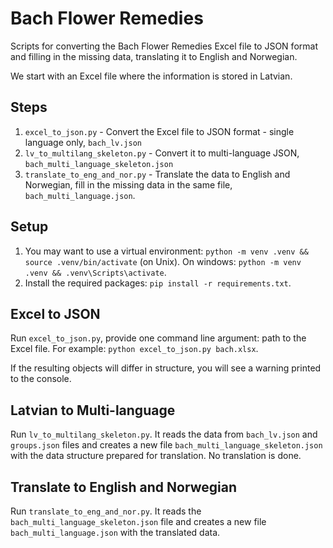 # Bach Flower Remedies

Scripts for converting the Bach Flower Remedies Excel file to JSON format and filling in the missing data, translating it to English and Norwegian.

We start with an Excel file where the information is stored in Latvian.

## Steps

1. `excel_to_json.py` - Convert the Excel file to JSON format - single language only, `bach_lv.json`
2. `lv_to_multilang_skeleton.py` - Convert it to multi-language JSON, `bach_multi_language_skeleton.json`
3. `translate_to_eng_and_nor.py` - Translate the data to English and Norwegian, fill in the missing data in the same file, `bach_multi_language.json`.

## Setup

1. You may want to use a virtual environment: `python -m venv .venv && source .venv/bin/activate` (on Unix). On windows: `python -m venv .venv && .venv\Scripts\activate`.
2. Install the required packages: `pip install -r requirements.txt`.

## Excel to JSON

Run `excel_to_json.py`, provide one command line argument: path to the Excel file. For example: `python excel_to_json.py bach.xlsx`.

If the resulting objects will differ in structure, you will see a warning printed to the console.

## Latvian to Multi-language

Run `lv_to_multilang_skeleton.py`. It reads the data from `bach_lv.json` and `groups.json` files and creates a new file `bach_multi_language_skeleton.json` with the data structure prepared for translation. No translation is done.

## Translate to English and Norwegian

Run `translate_to_eng_and_nor.py`. It reads the `bach_multi_language_skeleton.json` file and creates a new file `bach_multi_language.json` with the translated data.
